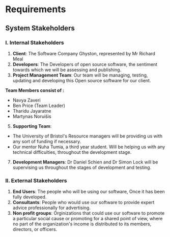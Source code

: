 # Requirements

## System Stakeholders

### I. Internal Stakeholders
1.  **Client**: The Software Company Ghyston, represented by Mr Richard Meal
2. **Developers**: The Developers of open source software, the sentiment towards which we will be assessing and publishing.
3. **Project Management Team**: Our team will be managing, testing, updating and developing this Open source software for our client.

**Team Members consist of :**
* Navya Zaveri
* Ben Price (Team Leader)
* Tharidu Jayaratne
* Martynas Noruišis
5. **Supporting Team**: 
* The University of Bristol's Resource managers will be providing us with any sort of funding if necessary.
* Our mentor Nuha Tumia, a third year student. Will be helping us with any technical difficulties, throughout the development stage.
7. **Development Managers**: Dr Daniel Schien and Dr Simon Lock will be supervising us throughout the stages of development and testing.

### II. External Stakeholders
1. **End Users**: The people who will be using our software, Once it has been fully developed.
2. **Consultants**: People who would use our software to provide expert advice professionally for advertising.
3. **Non profit groups**: Orginizations that could use our software to promote a particular social cause or promoting for a shared point of view, where no part of the organization's income is distributed to its members, directors, or officers.




